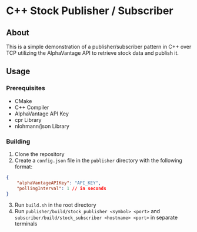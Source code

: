 # C++ Stock Publisher / Subscriber
## About
This is a simple demonstration of a publisher/subscriber pattern in C++ over TCP utilizing the AlphaVantage API to retrieve stock data and publish it.

## Usage
### Prerequisites
- CMake
- C++ Compiler
- AlphaVantage API Key
- cpr Library
- nlohmann/json Library

### Building
1. Clone the repository
2. Create a `config.json` file in the `publisher` directory with the following format:
```json
{
    "alphaVantageAPIKey": "API_KEY",
    "pollingInterval": 1 // in seconds
}
```
3. Run `build.sh` in the root directory
4. Run `publisher/build/stock_publisher <symbol> <port>` and `subscriber/build/stock_subscriber <hostname> <port>` in separate terminals 